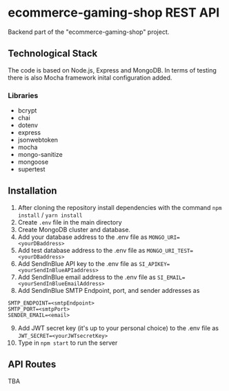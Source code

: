 # ecommerce-gaming-shop REST API

Backend part of the "ecommerce-gaming-shop" project.

## Technological Stack

The code is based on Node.js, Express and MongoDB. In terms of testing there is also Mocha framework inital configuration added.

### Libraries

- bcrypt
- chai
- dotenv
- express
- jsonwebtoken
- mocha
- mongo-sanitize
- mongoose
- supertest

## Installation

1. After cloning the repository install dependencies with the command `npm install` / `yarn install`
2. Create `.env` file in the main directory
3. Create MongoDB cluster and database.
4. Add your database address to the .env file as `MONGO_URI=<yourDBaddress>`
5. Add test database address to the .env file as `MONGO_URI_TEST=<yourDBaddress>`
6. Add SendInBlue API key to the .env file as `SI_APIKEY=<yourSendInBlueAPIaddress>`
7. Add SendInBlue email address to the .env file as `SI_EMAIL=<yourSendInBlueEmailAddress>`
8. Add SendInBlue SMTP Endpoint, port, and sender addresses as

```
SMTP_ENDPOINT=<smtpEndpoint>
SMTP_PORT=<smtpPort>
SENDER_EMAIL=<email>
```

9. Add JWT secret key (it's up to your personal choice) to the .env file as `JWT_SECRET=<yourJWTsecretKey>`
10. Type in `npm start` to run the server

## API Routes

TBA
